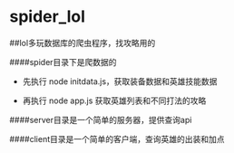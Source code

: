 spider_lol
==========

##lol多玩数据库的爬虫程序，找攻略用的

####spider目录下是爬数据的
- 先执行 node initdata.js，获取装备数据和英雄技能数据

- 再执行 node app.js 获取英雄列表和不同打法的攻略


####server目录是一个简单的服务器，提供查询api


####client目录是一个简单的客户端，查询英雄的出装和加点